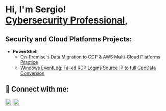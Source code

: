 <h1>Hi, I'm Sergio! <br/><a href="https://github.com/sva12000/sergiovera"></a> <a href="https://www.linkedin.com/in/sergio-vera-5a363735//">Cybersecurity Professional</a>, </h1>


<h2> Security and Cloud Platforms Projects:</h2>

- <b>PowerShell</b>
  - [On-Premise's Data Migration to GCP & AWS Multi-Cloud Platforms Practice](https://github.com/sergiovera/On-PremiseMigration-to-MultiCloud)
  - [Windows EventLog: Failed RDP Logins Source IP to full GeoData Conversion](https://github.com/sergiovera/Sentinel-Lab)
 


<h2> 🤳 Connect with me:</h2>

<!-----[<img align="left" alt=" | YouTube" width="22px" src="https://cdn.jsdelivr.net/npm/simple-icons@v3/icons/youtube.svg" />][youtube] --->
[<img align="left" alt="sergiovera | Twitter" width="22px" src="https://cdn.jsdelivr.net/npm/simple-icons@v3/icons/twitter.svg" />][twitter]
[<img align="left" alt="SergioVera  | LinkedIn" width="22px" src="https://cdn.jsdelivr.net/npm/simple-icons@v3/icons/linkedin.svg" />][linkedin]
<!-----[<img align="left" alt= | Instagram" width="22px" src="https://cdn.jsdelivr.net/npm/simple-icons@v3/icons/instagram.svg" />][instagram] --->

[twitter]: https://twitter.com/sva12000
[linkedin]: https://linkedin.com/in/sergio-vera-5a363735/
<!-----[instagram]: https://www.instagram.com// --->

<!-----
**sva12000/sergiovera** is a ✨ _special_ ✨ repository because its `README.md` (this file) appears on your GitHub profile. --->

